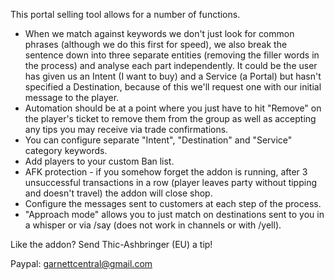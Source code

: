 This portal selling tool allows for a number of functions.

-   When we match against keywords we don't just look for common phrases (although we do this first for speed), we also break the sentence down into three separate entities (removing the filler words in the process) and analyse each part independently. It could be the user has given us an Intent (I want to buy) and a Service (a Portal) but hasn't specified a Destination, because of this we'll request one with our initial message to the player.
-   Automation should be at a point where you just have to hit "Remove" on the player's ticket to remove them from the group as well as accepting any tips you may receive via trade confirmations.
-   You can configure separate "Intent", "Destination" and "Service" category keywords.
-   Add players to your custom Ban list.
-   AFK protection - if you somehow forget the addon is running, after 3 unsuccessful transactions in a row (player leaves party without tipping and doesn't travel) the addon will close shop.
-   Configure the messages sent to customers at each step of the process.
-   "Approach mode" allows you to just match on destinations sent to you in a whisper or via /say (does not work in channels or with /yell).

Like the addon? Send Thic-Ashbringer (EU) a tip!

Paypal: [garnettcentral@gmail.com](https://www.paypal.com/donate/?business=UZ6CXSX9QWCSS&no_recurring=0&item_name=Any+tips+for+usage+of+Thic-Portals+is+wholly+appreciated%21+Thank+you.&currency_code=GBP)
